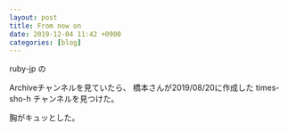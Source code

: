 ```yaml
---
layout: post
title: From now on
date: 2019-12-04 11:42 +0900
categories: [blog]
---
```

ruby-jp の

Archiveチャンネルを見ていたら、
橋本さんが2019/08/20に作成した
times-sho-h チャンネルを見つけた。

胸がキュッとした。


